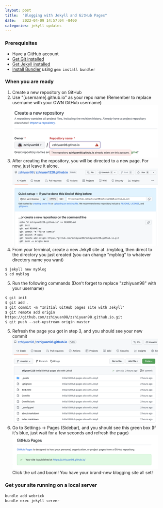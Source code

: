 ```yaml
---
layout: post
title:  "Blogging with Jekyll and GitHub Pages"
date:   2022-04-09 14:57:04 -0400
categories: jekyll updates
---
```

### Prerequisites
- Have a GitHub account
- [Get Git installed]
- [Get Jekyll installed]
- [Install Bundler] using `gem install bundler`

### When you are ready
1. Create a new repository on GitHub
2. Use "\[username\].github.io" as your repo name (Remember to replace username with your OWN GitHub username)
![name-repo](/assets/set-name.png)
3. After creating the repository, you will be directed to a new page. For now, just leave it alone.
![new-page](/assets/new-page.png)
4. From your terminal, create a new Jekyll site at ./myblog, then direct to the directory you just created (you can change "myblog" to whatever directory name you want)
```shell
$ jekyll new myblog
$ cd myblog
```
5. Run the following commands (Don't forget to replace "zzhiyuan98" with your username)
```shell
$ git init
$ git add .
$ git commit -m "Initial GitHub pages site with Jekyll"
$ git remote add origin https://github.com/zzhiyuan98/zzhiyuan98.github.io.git
$ git push --set-upstream origin master
```
5. Refresh the page you got in step 3, and you should see your new commit
![refresh-results](/assets/refresh.png)
6. Go to Settings -> Pages (Sidebar), and you should see this green box (If it's blue, just wait for a few seconds and refresh the page)
![Alt Text](/assets/settings-pages.png)
Click the url and boom! You have your brand-new blogging site all set!

### Get your site running on a local server
```shell
bundle add webrick
bundle exec jekyll server
```

[Get Git installed]: https://github.com/git-guides/install-git
[Get Jekyll installed]: https://jekyllrb.com/docs/installation/
[Install Bundler]: https://jekyllrb.com/docs/ruby-101/#gems
